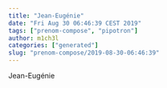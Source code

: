 ```yaml
---
title: "Jean-Eugénie"
date: "Fri Aug 30 06:46:39 CEST 2019"
tags: ["prenom-compose", "pipotron"]
author: m1ch3l
categories: ["generated"]
slug: "prenom-compose/2019-08-30-06:46:39"
---
```


Jean-Eugénie

